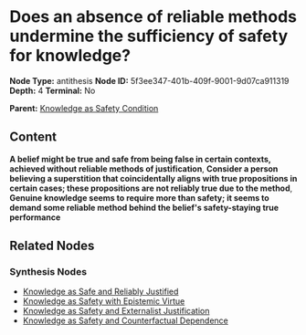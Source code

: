 # Does an absence of reliable methods undermine the sufficiency of safety for knowledge?

**Node Type:** antithesis
**Node ID:** 5f3ee347-401b-409f-9001-9d07ca911319
**Depth:** 4
**Terminal:** No

**Parent:** [Knowledge as Safety Condition](knowledge-as-safety-condition-synthesis-e159fa35-2ffc-49b0-afc8-777a37193e77.md)

## Content

**A belief might be true and safe from being false in certain contexts, achieved without reliable methods of justification**, **Consider a person believing a superstition that coincidentally aligns with true propositions in certain cases; these propositions are not reliably true due to the method**, **Genuine knowledge seems to require more than safety; it seems to demand some reliable method behind the belief's safety-staying true performance**

## Related Nodes

### Synthesis Nodes

- [Knowledge as Safe and Reliably Justified](knowledge-as-safe-and-reliably-justified-synthesis-cca99a26-dc1d-4939-8902-7645fbd8daaf.md)
- [Knowledge as Safety with Epistemic Virtue](knowledge-as-safety-with-epistemic-virtue-synthesis-fee86433-06c7-43bf-ac26-88e0856ca7f1.md)
- [Knowledge as Safety and Externalist Justification](knowledge-as-safety-and-externalist-justification-synthesis-54c9c8f0-2f7e-4624-bfa4-2b6e8fa377cb.md)
- [Knowledge as Safety and Counterfactual Dependence](knowledge-as-safety-and-counterfactual-dependence-synthesis-dda35702-2465-4919-9a35-828114f9fdec.md)
